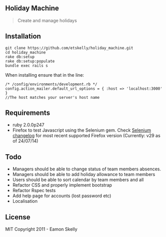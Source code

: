 Holiday Machine
------------------

> Create and manage holidays

Installation
-------------------


```
git clone https://github.com/etskelly/holiday_machine.git
cd holiday_machine
rake db:setup
rake db:setup:populate
bundle exec rails s
```
When installing ensure that in the line:

```
/* /config/environments/development.rb */
config.action_mailer.default_url_options = { :host => 'localhost:3000' }
//The host matches your server's host name
```

Requirements
-----------

* ruby 2.0.0p247
* Firefox to test Javascript using the Selenium gem. Check [Selenium changelog] for most recent supported Firefox version (Currently: v29 as of 24/07/14)


Todo 
-------------
* Managers should be able to change status of team members absences.
* Managers should be able to add holiday allowance to team members
* Users should be able to sort calendar by team members and all
* Refactor CSS and properly implement bootstrap
* Refactor Rspec tests
* Add help page for accounts (lost password etc)
* Localisation


License
----

MIT Copyright 2011 - Eamon Skelly


[Selenium changelog]:http://selenium.googlecode.com/git/rb/CHANGES
